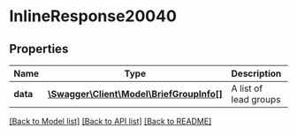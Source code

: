 # InlineResponse20040

## Properties
Name | Type | Description | Notes
------------ | ------------- | ------------- | -------------
**data** | [**\Swagger\Client\Model\BriefGroupInfo[]**](BriefGroupInfo.md) | A list of lead groups | [optional] 

[[Back to Model list]](../README.md#documentation-for-models) [[Back to API list]](../README.md#documentation-for-api-endpoints) [[Back to README]](../README.md)

